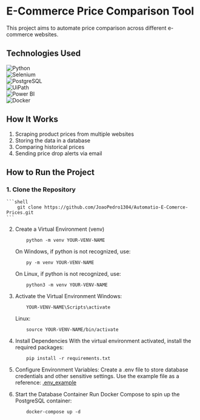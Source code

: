 # E-Commerce Price Comparison Tool

This project aims to automate price comparison across different e-commerce websites.

## Technologies Used

![Python](https://img.shields.io/badge/Python-3776AB?style=for-the-badge&logo=python&logoColor=white)  
![Selenium](https://img.shields.io/badge/Selenium-43B02A?style=for-the-badge&logo=selenium&logoColor=white)  
![PostgreSQL](https://img.shields.io/badge/PostgreSQL-336791?style=for-the-badge&logo=postgresql&logoColor=white)  
![UiPath](https://img.shields.io/badge/UiPath-FF6C37?style=for-the-badge&logo=uipath&logoColor=white)  
![Power BI](https://img.shields.io/badge/PowerBI-F2C811?style=for-the-badge&logo=powerbi&logoColor=black)  
![Docker](https://img.shields.io/badge/Docker-2496ED?style=for-the-badge&logo=docker&logoColor=white)

## How It Works

1. Scraping product prices from multiple websites  
2. Storing the data in a database  
3. Comparing historical prices  
4. Sending price drop alerts via email

## How to Run the Project

### 1. Clone the Repository
    ```shell
        git clone https://github.com/JoaoPedro1304/Automatio-E-Comerce-Prices.git
    ```
2. Create a Virtual Environment (venv)
    ```shell
        python -m venv YOUR-VENV-NAME
    ```
    On Windows, if python is not recognized, use:
    ```shell
        py -m venv YOUR-VENV-NAME
    ```
    On Linux, if python is not recognized, use:
    ```shell
        python3 -m venv YOUR-VENV-NAME
    ```

3. Activate the Virtual Environment
    Windows:
    ```shell
        YOUR-VENV-NAME\Scripts\activate
    ```
    Linux:
    ```shell
        source YOUR-VENV-NAME/bin/activate
    ```

4. Install Dependencies
    With the virtual environment activated, install the required packages:
    ```shell
        pip install -r requirements.txt
    ```
5. Configure Environment Variables:
    Create a .env file to store database credentials and other sensitive settings.
    Use the example file as a reference: [.env_example](./env_example.txt)

6. Start the Database Container
    Run Docker Compose to spin up the PostgreSQL container:
    ```shell
        docker-compose up -d
    ```

